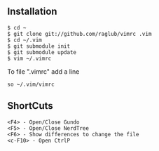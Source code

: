 ## Installation

    $ cd ~
    $ git clone git://github.com/raglub/vimrc .vim
    $ cd ~/.vim
    $ git submodule init
    $ git submodule update
    $ vim ~/.vimrc

To file ".vimrc" add a line

    so ~/.vim/vimrc

## ShortCuts

    <F4> - Open/Close Gundo
    <F5> - Open/Close NerdTree
    <F6> - Show differences to change the file
    <c-F10> - Open CtrlP
